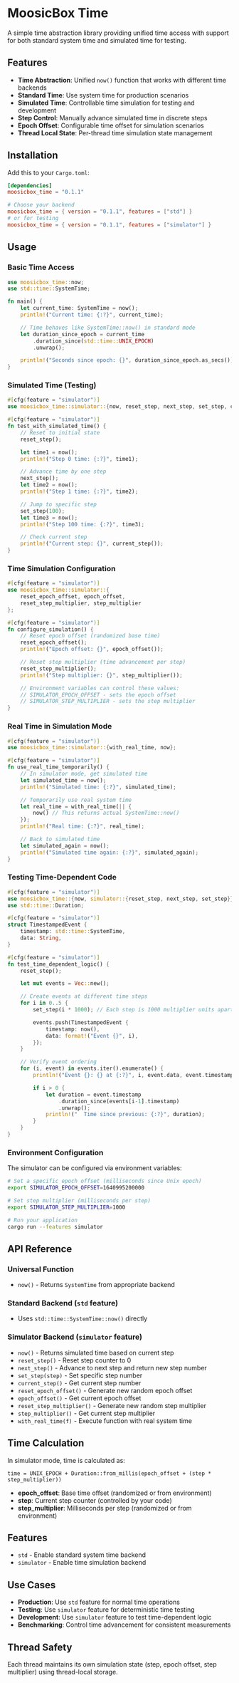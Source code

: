 # MoosicBox Time

A simple time abstraction library providing unified time access with support for both standard system time and simulated time for testing.

## Features

- **Time Abstraction**: Unified `now()` function that works with different time backends
- **Standard Time**: Use system time for production scenarios
- **Simulated Time**: Controllable time simulation for testing and development
- **Step Control**: Manually advance simulated time in discrete steps
- **Epoch Offset**: Configurable time offset for simulation scenarios
- **Thread Local State**: Per-thread time simulation state management

## Installation

Add this to your `Cargo.toml`:

```toml
[dependencies]
moosicbox_time = "0.1.1"

# Choose your backend
moosicbox_time = { version = "0.1.1", features = ["std"] }
# or for testing
moosicbox_time = { version = "0.1.1", features = ["simulator"] }
```

## Usage

### Basic Time Access

```rust
use moosicbox_time::now;
use std::time::SystemTime;

fn main() {
    let current_time: SystemTime = now();
    println!("Current time: {:?}", current_time);

    // Time behaves like SystemTime::now() in standard mode
    let duration_since_epoch = current_time
        .duration_since(std::time::UNIX_EPOCH)
        .unwrap();

    println!("Seconds since epoch: {}", duration_since_epoch.as_secs());
}
```

### Simulated Time (Testing)

```rust
#[cfg(feature = "simulator")]
use moosicbox_time::simulator::{now, reset_step, next_step, set_step, current_step};

#[cfg(feature = "simulator")]
fn test_with_simulated_time() {
    // Reset to initial state
    reset_step();

    let time1 = now();
    println!("Step 0 time: {:?}", time1);

    // Advance time by one step
    next_step();
    let time2 = now();
    println!("Step 1 time: {:?}", time2);

    // Jump to specific step
    set_step(100);
    let time3 = now();
    println!("Step 100 time: {:?}", time3);

    // Check current step
    println!("Current step: {}", current_step());
}
```

### Time Simulation Configuration

```rust
#[cfg(feature = "simulator")]
use moosicbox_time::simulator::{
    reset_epoch_offset, epoch_offset,
    reset_step_multiplier, step_multiplier
};

#[cfg(feature = "simulator")]
fn configure_simulation() {
    // Reset epoch offset (randomized base time)
    reset_epoch_offset();
    println!("Epoch offset: {}", epoch_offset());

    // Reset step multiplier (time advancement per step)
    reset_step_multiplier();
    println!("Step multiplier: {}", step_multiplier());

    // Environment variables can control these values:
    // SIMULATOR_EPOCH_OFFSET - sets the epoch offset
    // SIMULATOR_STEP_MULTIPLIER - sets the step multiplier
}
```

### Real Time in Simulation Mode

```rust
#[cfg(feature = "simulator")]
use moosicbox_time::simulator::{with_real_time, now};

#[cfg(feature = "simulator")]
fn use_real_time_temporarily() {
    // In simulator mode, get simulated time
    let simulated_time = now();
    println!("Simulated time: {:?}", simulated_time);

    // Temporarily use real system time
    let real_time = with_real_time(|| {
        now() // This returns actual SystemTime::now()
    });
    println!("Real time: {:?}", real_time);

    // Back to simulated time
    let simulated_again = now();
    println!("Simulated time again: {:?}", simulated_again);
}
```

### Testing Time-Dependent Code

```rust
#[cfg(feature = "simulator")]
use moosicbox_time::{now, simulator::{reset_step, next_step, set_step}};
use std::time::Duration;

#[cfg(feature = "simulator")]
struct TimestampedEvent {
    timestamp: std::time::SystemTime,
    data: String,
}

#[cfg(feature = "simulator")]
fn test_time_dependent_logic() {
    reset_step();

    let mut events = Vec::new();

    // Create events at different time steps
    for i in 0..5 {
        set_step(i * 1000); // Each step is 1000 multiplier units apart

        events.push(TimestampedEvent {
            timestamp: now(),
            data: format!("Event {}", i),
        });
    }

    // Verify event ordering
    for (i, event) in events.iter().enumerate() {
        println!("Event {}: {} at {:?}", i, event.data, event.timestamp);

        if i > 0 {
            let duration = event.timestamp
                .duration_since(events[i-1].timestamp)
                .unwrap();
            println!("  Time since previous: {:?}", duration);
        }
    }
}
```

### Environment Configuration

The simulator can be configured via environment variables:

```bash
# Set a specific epoch offset (milliseconds since Unix epoch)
export SIMULATOR_EPOCH_OFFSET=1640995200000

# Set step multiplier (milliseconds per step)
export SIMULATOR_STEP_MULTIPLIER=1000

# Run your application
cargo run --features simulator
```

## API Reference

### Universal Function

- `now()` - Returns `SystemTime` from appropriate backend

### Standard Backend (`std` feature)

- Uses `std::time::SystemTime::now()` directly

### Simulator Backend (`simulator` feature)

- `now()` - Returns simulated time based on current step
- `reset_step()` - Reset step counter to 0
- `next_step()` - Advance to next step and return new step number
- `set_step(step)` - Set specific step number
- `current_step()` - Get current step number
- `reset_epoch_offset()` - Generate new random epoch offset
- `epoch_offset()` - Get current epoch offset
- `reset_step_multiplier()` - Generate new random step multiplier
- `step_multiplier()` - Get current step multiplier
- `with_real_time(f)` - Execute function with real system time

## Time Calculation

In simulator mode, time is calculated as:
```
time = UNIX_EPOCH + Duration::from_millis(epoch_offset + (step * step_multiplier))
```

- **epoch_offset**: Base time offset (randomized or from environment)
- **step**: Current step counter (controlled by your code)
- **step_multiplier**: Milliseconds per step (randomized or from environment)

## Features

- `std` - Enable standard system time backend
- `simulator` - Enable time simulation backend

## Use Cases

- **Production**: Use `std` feature for normal time operations
- **Testing**: Use `simulator` feature for deterministic time testing
- **Development**: Use `simulator` feature to test time-dependent logic
- **Benchmarking**: Control time advancement for consistent measurements

## Thread Safety

Each thread maintains its own simulation state (step, epoch offset, step multiplier) using thread-local storage.
